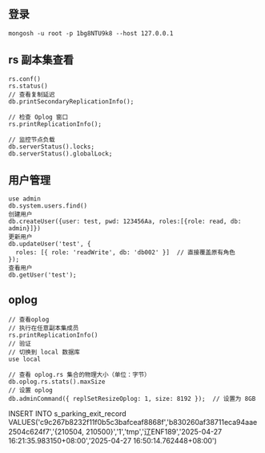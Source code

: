 ## 登录
```
mongosh -u root -p 1bg8NTU9k8 --host 127.0.0.1
```

## rs 副本集查看

```
rs.conf()
rs.status()
// 查看复制延迟
db.printSecondaryReplicationInfo();

// 检查 Oplog 窗口
rs.printReplicationInfo();

// 监控节点负载
db.serverStatus().locks;
db.serverStatus().globalLock;
```

## 用户管理

```
use admin
db.system.users.find()
创建用户
db.createUser({user: test, pwd: 123456Aa, roles:[{role: read, db: admin}]})
更新用户
db.updateUser('test', {
  roles: [{ role: 'readWrite', db: 'db002' }]  // 直接覆盖原有角色
});
查看用户
db.getUser('test');
```

## oplog
```
// 查看oplog
// 执行在任意副本集成员
rs.printReplicationInfo()
// 验证
// 切换到 local 数据库
use local

// 查看 oplog.rs 集合的物理大小（单位：字节）
db.oplog.rs.stats().maxSize
// 设置 oplog
db.adminCommand({ replSetResizeOplog: 1, size: 8192 });  // 设置为 8GB
```


INSERT INTO s_parking_exit_record VALUES('c9c267b8232f11f0b5c3bafceaf8868f','b830260af38711eca94aae2504c624f7','{210504, 210500}','1','tmp','辽ENF189','2025-04-27 16:21:35.983150+08:00','2025-04-27 16:50:14.762448+08:00')

